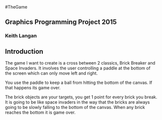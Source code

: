 #TheGame

## Graphics Programming Project 2015

### Keith Langan

## Introduction

The game I want to create is a cross between 2 classics, Brick Breaker and Space Invaders. It involves the user controlling a paddle at the bottom of the screen which can only move left and right.

You use the paddle to keep a ball from hitting the bottom of the canvas. If that happens its game over. 

The brick objects are your targets, you get 1 point for every brick you break.
It is going to be like space invaders in the way that the bricks are always going to be slowly falling to the bottom of the canvas.
When any brick reaches the bottom it is game over.
